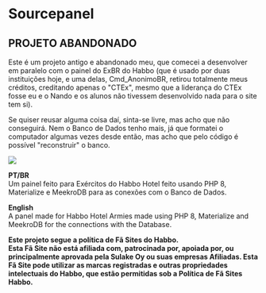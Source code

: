 # Sourcepanel
## PROJETO ABANDONADO
Este é um projeto antigo e abandonado meu, que comecei a desenvolver em paralelo com o painel do ExBR do Habbo (que é usado por duas instituições hoje, e uma delas, Cmd_AnonimoBR, retirou totalmente meus créditos, creditando apenas o "CTEx", mesmo que a liderança do CTEx fosse eu e o Nando e os alunos não tivessem desenvolvido nada para o site tem si).

Se quiser reusar alguma coisa daí, sinta-se livre, mas acho que não conseguirá. Nem o Banco de Dados tenho mais, já que formatei o computador algumas vezes desde então, mas acho que pelo código é possível "reconstruir" o banco.

<img src="https://i.imgur.com/63hyOcy.png">

<b>PT/BR</b> <br>
Um painel feito para Exércitos do Habbo Hotel feito usando PHP 8, Materialize e MeekroDB para as conexões com o Banco de Dados.

<b>English</b> <br>
A panel made for Habbo Hotel Armies made using PHP 8, Materialize and MeekroDB for the connections with the Database.

<b>Este projeto segue a política de Fã Sites do Habbo.</b> <br>
<b>Esta Fã Site não está afiliada com, patrocinada por, apoiada por, ou principalmente aprovada pela Sulake Oy ou suas empresas Afiliadas. Esta Fã Site pode utilizar as marcas registradas e outras propriedades intelectuais do Habbo, que estão permitidas sob a Política de Fã Sites Habbo.</b>
